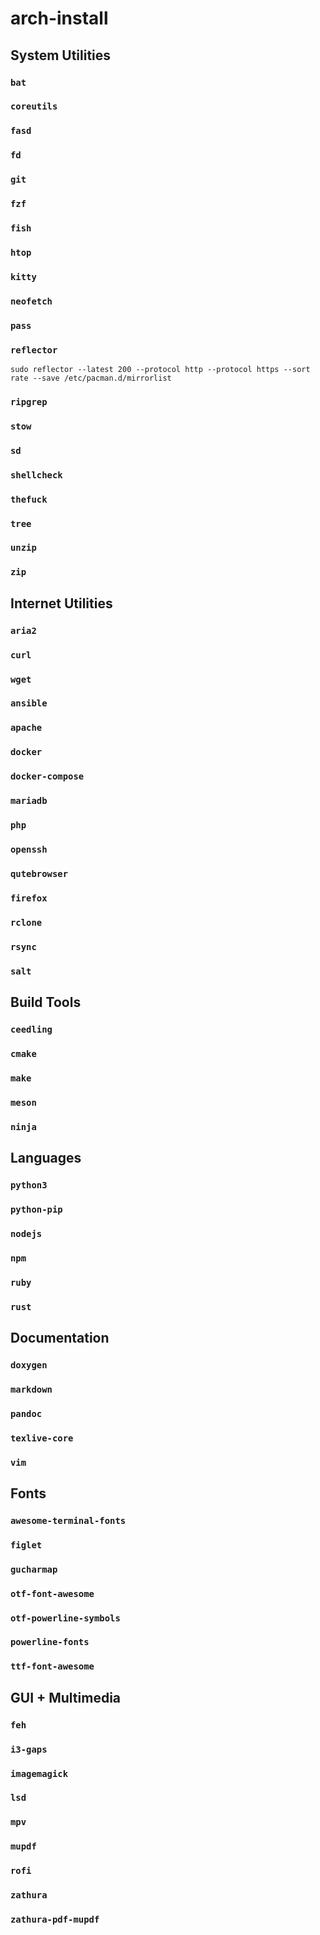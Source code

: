 # arch-install

## System Utilities

### `bat`

### `coreutils`

### `fasd`

### `fd`

### `git`

### `fzf`
### `fish`
### `htop`
### `kitty`
### `neofetch`
### `pass`


### `reflector`

`sudo reflector --latest 200 --protocol http --protocol https --sort rate --save /etc/pacman.d/mirrorlist`

### `ripgrep`

### `stow`

### `sd`

### `shellcheck`

### `thefuck`

### `tree`

### `unzip`

### `zip`

## Internet Utilities

### `aria2`

### `curl`

### `wget`
### `ansible`
### `apache`
### `docker`
### `docker-compose`
### `mariadb`
### `php`
### `openssh`
### `qutebrowser`
### `firefox`
### `rclone`
### `rsync`
### `salt`

## Build Tools

### `ceedling`

### `cmake`

### `make `

### `meson`

### `ninja`

## Languages

### `python3`
### `python-pip`
### `nodejs`
### `npm`
### `ruby`
### `rust`

## Documentation
### `doxygen`
### `markdown` 
### `pandoc`
### `texlive-core`
### `vim`

## Fonts
### `awesome-terminal-fonts`
### `figlet`
### `gucharmap`
### `otf-font-awesome`
### `otf-powerline-symbols`
### `powerline-fonts`
### `ttf-font-awesome` 

## GUI + Multimedia
### `feh`
### `i3-gaps`
### `imagemagick`
### `lsd`
### `mpv`
### `mupdf`
### `rofi`
### `zathura`
### `zathura-pdf-mupdf`




